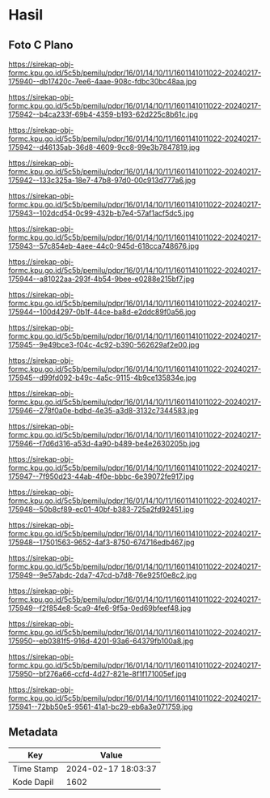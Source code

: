 # Hasil

## Foto C Plano

https://sirekap-obj-formc.kpu.go.id/5c5b/pemilu/pdpr/16/01/14/10/11/1601141011022-20240217-175940--db17420c-7ee6-4aae-908c-fdbc30bc48aa.jpg

https://sirekap-obj-formc.kpu.go.id/5c5b/pemilu/pdpr/16/01/14/10/11/1601141011022-20240217-175942--b4ca233f-69b4-4359-b193-62d225c8b61c.jpg

https://sirekap-obj-formc.kpu.go.id/5c5b/pemilu/pdpr/16/01/14/10/11/1601141011022-20240217-175942--d46135ab-36d8-4609-9cc8-99e3b7847819.jpg

https://sirekap-obj-formc.kpu.go.id/5c5b/pemilu/pdpr/16/01/14/10/11/1601141011022-20240217-175942--133c325a-18e7-47b8-97d0-00c913d777a6.jpg

https://sirekap-obj-formc.kpu.go.id/5c5b/pemilu/pdpr/16/01/14/10/11/1601141011022-20240217-175943--102dcd54-0c99-432b-b7e4-57af1acf5dc5.jpg

https://sirekap-obj-formc.kpu.go.id/5c5b/pemilu/pdpr/16/01/14/10/11/1601141011022-20240217-175943--57c854eb-4aee-44c0-945d-618cca748676.jpg

https://sirekap-obj-formc.kpu.go.id/5c5b/pemilu/pdpr/16/01/14/10/11/1601141011022-20240217-175944--a81022aa-293f-4b54-9bee-e0288e215bf7.jpg

https://sirekap-obj-formc.kpu.go.id/5c5b/pemilu/pdpr/16/01/14/10/11/1601141011022-20240217-175944--100d4297-0b1f-44ce-ba8d-e2ddc89f0a56.jpg

https://sirekap-obj-formc.kpu.go.id/5c5b/pemilu/pdpr/16/01/14/10/11/1601141011022-20240217-175945--9e49bce3-f04c-4c92-b390-562629af2e00.jpg

https://sirekap-obj-formc.kpu.go.id/5c5b/pemilu/pdpr/16/01/14/10/11/1601141011022-20240217-175945--d99fd092-b49c-4a5c-9115-4b9ce135834e.jpg

https://sirekap-obj-formc.kpu.go.id/5c5b/pemilu/pdpr/16/01/14/10/11/1601141011022-20240217-175946--278f0a0e-bdbd-4e35-a3d8-3132c7344583.jpg

https://sirekap-obj-formc.kpu.go.id/5c5b/pemilu/pdpr/16/01/14/10/11/1601141011022-20240217-175946--f7d6d316-a53d-4a90-b489-be4e2630205b.jpg

https://sirekap-obj-formc.kpu.go.id/5c5b/pemilu/pdpr/16/01/14/10/11/1601141011022-20240217-175947--7f950d23-44ab-4f0e-bbbc-6e39072fe917.jpg

https://sirekap-obj-formc.kpu.go.id/5c5b/pemilu/pdpr/16/01/14/10/11/1601141011022-20240217-175948--50b8cf89-ec01-40bf-b383-725a2fd92451.jpg

https://sirekap-obj-formc.kpu.go.id/5c5b/pemilu/pdpr/16/01/14/10/11/1601141011022-20240217-175948--17501563-9652-4af3-8750-674716edb467.jpg

https://sirekap-obj-formc.kpu.go.id/5c5b/pemilu/pdpr/16/01/14/10/11/1601141011022-20240217-175949--9e57abdc-2da7-47cd-b7d8-76e925f0e8c2.jpg

https://sirekap-obj-formc.kpu.go.id/5c5b/pemilu/pdpr/16/01/14/10/11/1601141011022-20240217-175949--f2f854e8-5ca9-4fe6-9f5a-0ed69bfeef48.jpg

https://sirekap-obj-formc.kpu.go.id/5c5b/pemilu/pdpr/16/01/14/10/11/1601141011022-20240217-175950--eb0381f5-916d-4201-93a6-64379fb100a8.jpg

https://sirekap-obj-formc.kpu.go.id/5c5b/pemilu/pdpr/16/01/14/10/11/1601141011022-20240217-175950--bf276a66-ccfd-4d27-821e-8f1f171005ef.jpg

https://sirekap-obj-formc.kpu.go.id/5c5b/pemilu/pdpr/16/01/14/10/11/1601141011022-20240217-175941--72bb50e5-9561-41a1-bc29-eb6a3e071759.jpg


## Metadata

| Key        | Value               |
| ---------- | ------------------- |
| Time Stamp | 2024-02-17 18:03:37 |
| Kode Dapil | 1602                |




